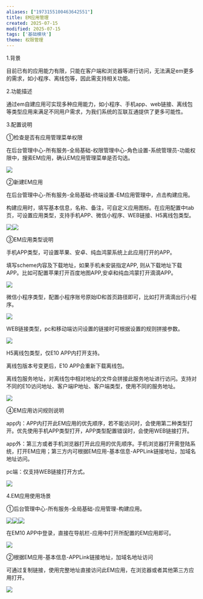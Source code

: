 ```yaml
---
aliases: ["1973155100463642551"]
title: EM应用管理
created: 2025-07-15
modified: 2025-07-15
tags: ['基础模块']
theme: 权限管理
---
```


1.背景

目前已有的应用能力有限，只能在客户端和浏览器等进行访问，无法满足em更多的需求，如小程序、离线包等，因此需支持相关功能。

2.功能描述

通过em自建应用可实现多种应用能力，如小程序、手机app、web链接、离线包等类型应用来满足不同用户需求，为我们系统的互联互通提供了更多可能性。

3.配置说明

①检查是否有应用管理菜单权限

在后台管理中心-所有服务-全局基础-权限管理中心-角色设置-系统管理员-功能权限中，搜索EM应用，确认EM应用管理菜单是否勾选。

![](1254628235836aff9df324a5d922a4e4.jpg)

②新建EM应用

在后台管理中心-所有服务-全局基础-终端设置-EM应用管理中，点击构建应用。

构建应用时，填写基本信息，名称、备注，可自定义应用图标。在应用配置中tab页，可设置应用类型，支持手机APP、微信小程序、WEB链接、H5离线包类型。

![](6267706018220c7a1c3831cf0dfdcd97.jpg)![](8c57f9e4ec8f12049ceede6be9041c81.jpg)

③EM应用类型说明

手机APP类型，可设置苹果、安卓、纯血鸿蒙系统上此应用打开的APP。

填写scheme内容及下载地址，如果手机未安装指定APP, 则从下载地址下载APP。比如可配置苹果打开百度地图APP,安卓和纯血鸿蒙打开滴滴APP。

![](f1923ab728d5f4ad6464bacdb56ad053.jpg)

微信小程序类型，配置小程序账号原始ID和首页路径即可，比如打开滴滴出行小程序。

![](d32cef8bcb5b51596a89a9f051da0213.jpg)

WEB链接类型，pc和移动端访问设置的链接时可根据设置的规则拼接参数。

![](bfbc57893d56a965df1f3707d8980879.jpg)

H5离线包类型，仅E10 APP内打开支持。

离线包版本号变更后，E10 APP会重新下载离线包。

离线包服务地址，对离线包中相对地址的文件会拼接此服务地址进行访问。支持对不同的E10访问地址、客户端IP地址、客户端类型，使用不同的服务地址。

![](8c854e44cce9fb5f28d017110e139ba2.jpg)

④EM应用访问规则说明

app内：APP内打开此EM应用的优先顺序，若不能访问时，会使用第二种类型打开。优先使用手机APP类型打开，APP类型配置错误时，会使用WEB链接打开。

app外：第三方或者手机浏览器打开此应用的优先顺序。手机浏览器打开需登陆系统，打开EM应用；第三方内可根据EM应用-基本信息-APPLink链接地址，加域名地址访问。

pc端：仅支持WEB链接打开方式。

![](14a9c0509d0d71d6e9eb40d6156710dd.jpg)

4.EM应用使用场景

①后台管理中心-所有服务-全局基础-应用管理-构建应用。

![](bf973027a8d4e6b6d599eca580da4290.jpg)![](ddf7e9231a3b0e8c161a77b1da9cdb2f.jpg)![](cc35a6bbd0c60167eac64c8ba6105adb.jpg)

在EM10 APP中登录，直接在导航栏-应用中打开所配置的EM应用即可。

![](136fdc0eccea5d11eef557f0b5f8bd88.jpg)

②根据EM应用-基本信息-APPLink链接地址，加域名地址访问

可通过复制链接，使用完整地址直接访问此EM应用，在浏览器或者其他第三方应用打开。

![](85b8aba70eff179fa27bc096c2a524f6.jpg)